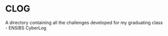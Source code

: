 # CLOG
A directory containing all the challenges developed for my graduating class - ENSIBS CyberLog
